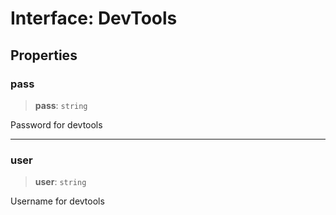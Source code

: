 # Interface: DevTools

## Properties

### pass

> **pass**: `string`

Password for devtools

***

### user

> **user**: `string`

Username for devtools
